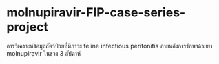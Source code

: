 # molnupiravir-FIP-case-series-project
การวิเคราะห์ข้อมูลสัตว์ป่วยที่มีภาวะ feline infectious peritonitis ภายหลังการรักษาด้วยยา molnupiravir ในช่วง 3 สัปดาห์
